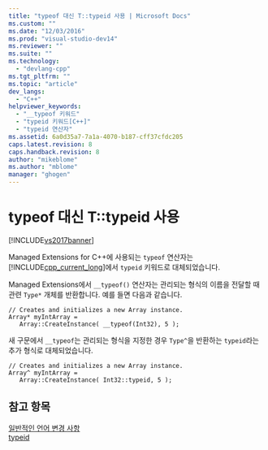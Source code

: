 ```yaml
---
title: "typeof 대신 T::typeid 사용 | Microsoft Docs"
ms.custom: ""
ms.date: "12/03/2016"
ms.prod: "visual-studio-dev14"
ms.reviewer: ""
ms.suite: ""
ms.technology: 
  - "devlang-cpp"
ms.tgt_pltfrm: ""
ms.topic: "article"
dev_langs: 
  - "C++"
helpviewer_keywords: 
  - "__typeof 키워드"
  - "typeid 키워드[C++]"
  - "typeid 연산자"
ms.assetid: 6a0d35a7-7a1a-4070-b187-cff37cfdc205
caps.latest.revision: 8
caps.handback.revision: 8
author: "mikeblome"
ms.author: "mblome"
manager: "ghogen"
---
```

# typeof 대신 T::typeid 사용
[!INCLUDE[vs2017banner](../assembler/inline/includes/vs2017banner.md)]

Managed Extensions for C\+\+에 사용되는 `typeof` 연산자는 [!INCLUDE[cpp_current_long](../Token/cpp_current_long_md.md)]에서 `typeid` 키워드로 대체되었습니다.  
  
 Managed Extensions에서 `__typeof()` 연산자는 관리되는 형식의 이름을 전달할 때 관련 `Type*` 개체를 반환합니다.  예를 들면 다음과 같습니다.  
  
```  
// Creates and initializes a new Array instance.  
Array* myIntArray =   
   Array::CreateInstance( __typeof(Int32), 5 );  
```  
  
 새 구문에서 `__typeof`는 관리되는 형식을 지정한 경우 `Type^`을 반환하는 `typeid`라는 추가 형식로 대체되었습니다.  
  
```  
// Creates and initializes a new Array instance.  
Array^ myIntArray =   
   Array::CreateInstance( Int32::typeid, 5 );  
```  
  
## 참고 항목  
 [일반적인 언어 변경 사항](../dotnet/general-language-changes-cpp-cli.md)   
 [typeid](../windows/typeid-cpp-component-extensions.md)